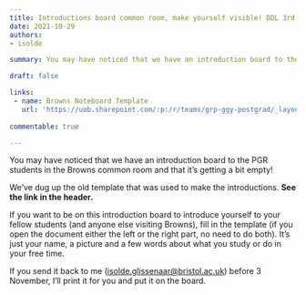 ```yaml
---
title: Introductions board common room, make yourself visible! DDL 3rd November
date: 2021-10-29
authors:
- isolde

summary: You may have noticed that we have an introduction board to the PGR students in the Browns common room and that it’s getting a bit empty! 

draft: false

links:
 - name: Browns Noteboard Template
   url: 'https://uob.sharepoint.com/:p:/r/teams/grp-ggy-postgrad/_layouts/15/Doc.aspx?sourcedoc=%7BB97C2C63-24AB-4974-A5C7-209132CB8825%7D&file=browns_nameboard_template.pptx&action=edit&mobileredirect=true'
 
commentable: true

---
```


You may have noticed that we have an introduction board to the PGR students in the Browns common room and that it’s getting a bit empty! 

We’ve dug up the old template that was used to make the introductions. **See the link in the header.**

If you want to be on this introduction board to introduce yourself to your fellow students (and anyone else visiting Browns), fill in the template (if you open the document either the left or the right part, no need to do both). 
It’s just your name, a picture and a few words about what you study or do in your free time. 

If you send it back to me (isolde.glissenaar@bristol.ac.uk) before 3 November, I’ll print it for you and put it on the board. 

